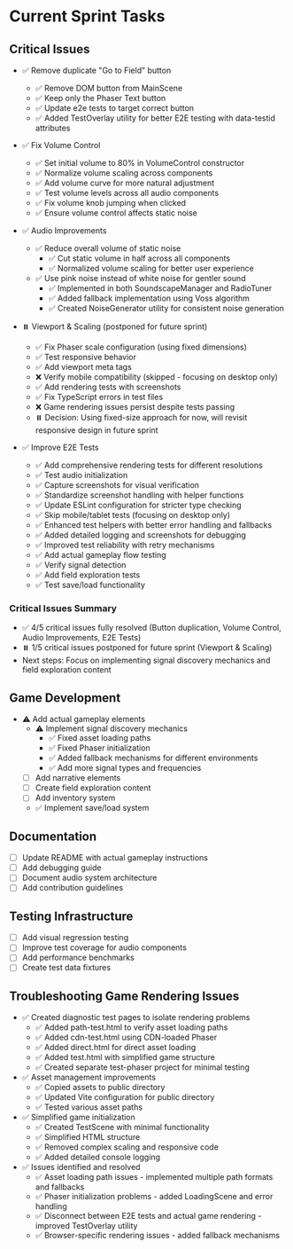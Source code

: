 # Current Sprint Tasks

## Critical Issues
- ✅ Remove duplicate "Go to Field" button
  - ✅ Remove DOM button from MainScene
  - ✅ Keep only the Phaser Text button
  - ✅ Update e2e tests to target correct button
  - ✅ Added TestOverlay utility for better E2E testing with data-testid attributes

- ✅ Fix Volume Control
  - ✅ Set initial volume to 80% in VolumeControl constructor
  - ✅ Normalize volume scaling across components
  - ✅ Add volume curve for more natural adjustment
  - ✅ Test volume levels across all audio components
  - ✅ Fix volume knob jumping when clicked
  - ✅ Ensure volume control affects static noise

- ✅ Audio Improvements
  - ✅ Reduce overall volume of static noise
    - ✅ Cut static volume in half across all components
    - ✅ Normalized volume scaling for better user experience
  - ✅ Use pink noise instead of white noise for gentler sound
    - ✅ Implemented in both SoundscapeManager and RadioTuner
    - ✅ Added fallback implementation using Voss algorithm
    - ✅ Created NoiseGenerator utility for consistent noise generation

- ⏸️ Viewport & Scaling (postponed for future sprint)
  - ✅ Fix Phaser scale configuration (using fixed dimensions)
  - ✅ Test responsive behavior
  - ✅ Add viewport meta tags
  - ❌ Verify mobile compatibility (skipped - focusing on desktop only)
  - ✅ Add rendering tests with screenshots
  - ✅ Fix TypeScript errors in test files
  - ❌ Game rendering issues persist despite tests passing
  - ⏸️ Decision: Using fixed-size approach for now, will revisit responsive design in future sprint

- ✅ Improve E2E Tests
  - ✅ Add comprehensive rendering tests for different resolutions
  - ✅ Test audio initialization
  - ✅ Capture screenshots for visual verification
  - ✅ Standardize screenshot handling with helper functions
  - ✅ Update ESLint configuration for stricter type checking
  - ✅ Skip mobile/tablet tests (focusing on desktop only)
  - ✅ Enhanced test helpers with better error handling and fallbacks
  - ✅ Added detailed logging and screenshots for debugging
  - ✅ Improved test reliability with retry mechanisms
  - ✅ Add actual gameplay flow testing
  - ✅ Verify signal detection
  - ✅ Add field exploration tests
  - ✅ Test save/load functionality

### Critical Issues Summary
- ✅ 4/5 critical issues fully resolved (Button duplication, Volume Control, Audio Improvements, E2E Tests)
- ⏸️ 1/5 critical issues postponed for future sprint (Viewport & Scaling)
- Next steps: Focus on implementing signal discovery mechanics and field exploration content

## Game Development
- ⚠️ Add actual gameplay elements
  - ⚠️ Implement signal discovery mechanics
    - ✅ Fixed asset loading paths
    - ✅ Fixed Phaser initialization
    - ✅ Added fallback mechanisms for different environments
    - ✅ Add more signal types and frequencies
  - [ ] Add narrative elements
  - [ ] Create field exploration content
  - [ ] Add inventory system
  - ✅ Implement save/load system

## Documentation
- [ ] Update README with actual gameplay instructions
- [ ] Add debugging guide
- [ ] Document audio system architecture
- [ ] Add contribution guidelines

## Testing Infrastructure
- [ ] Add visual regression testing
- [ ] Improve test coverage for audio components
- [ ] Add performance benchmarks
- [ ] Create test data fixtures

## Troubleshooting Game Rendering Issues
- ✅ Created diagnostic test pages to isolate rendering problems
  - ✅ Added path-test.html to verify asset loading paths
  - ✅ Added cdn-test.html using CDN-loaded Phaser
  - ✅ Added direct.html for direct asset loading
  - ✅ Added test.html with simplified game structure
  - ✅ Created separate test-phaser project for minimal testing
- ✅ Asset management improvements
  - ✅ Copied assets to public directory
  - ✅ Updated Vite configuration for public directory
  - ✅ Tested various asset paths
- ✅ Simplified game initialization
  - ✅ Created TestScene with minimal functionality
  - ✅ Simplified HTML structure
  - ✅ Removed complex scaling and responsive code
  - ✅ Added detailed console logging
- ✅ Issues identified and resolved
  - ✅ Asset loading path issues - implemented multiple path formats and fallbacks
  - ✅ Phaser initialization problems - added LoadingScene and error handling
  - ✅ Disconnect between E2E tests and actual game rendering - improved TestOverlay utility
  - ✅ Browser-specific rendering issues - added fallback mechanisms